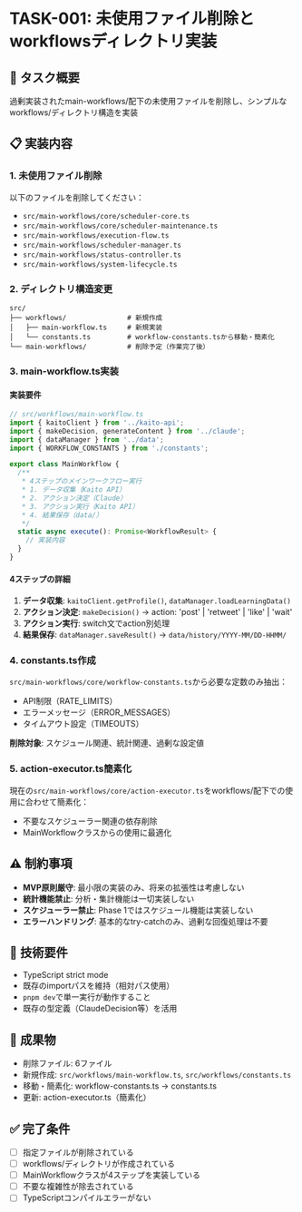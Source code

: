# TASK-001: 未使用ファイル削除とworkflowsディレクトリ実装

## 🎯 タスク概要
過剰実装されたmain-workflows/配下の未使用ファイルを削除し、シンプルなworkflows/ディレクトリ構造を実装

## 📋 実装内容

### 1. 未使用ファイル削除
以下のファイルを削除してください：
- `src/main-workflows/core/scheduler-core.ts`
- `src/main-workflows/core/scheduler-maintenance.ts`
- `src/main-workflows/execution-flow.ts`
- `src/main-workflows/scheduler-manager.ts`
- `src/main-workflows/status-controller.ts`
- `src/main-workflows/system-lifecycle.ts`

### 2. ディレクトリ構造変更
```
src/
├── workflows/               # 新規作成
│   ├── main-workflow.ts     # 新規実装
│   └── constants.ts         # workflow-constants.tsから移動・簡素化
└── main-workflows/          # 削除予定（作業完了後）
```

### 3. main-workflow.ts実装

#### 実装要件
```typescript
// src/workflows/main-workflow.ts
import { kaitoClient } from '../kaito-api';
import { makeDecision, generateContent } from '../claude';
import { dataManager } from '../data';
import { WORKFLOW_CONSTANTS } from './constants';

export class MainWorkflow {
  /**
   * 4ステップのメインワークフロー実行
   * 1. データ収集（Kaito API）
   * 2. アクション決定（Claude）
   * 3. アクション実行（Kaito API）
   * 4. 結果保存（data/）
   */
  static async execute(): Promise<WorkflowResult> {
    // 実装内容
  }
}
```

#### 4ステップの詳細
1. **データ収集**: `kaitoClient.getProfile()`, `dataManager.loadLearningData()`
2. **アクション決定**: `makeDecision()` → action: 'post' | 'retweet' | 'like' | 'wait'
3. **アクション実行**: switch文でaction別処理
4. **結果保存**: `dataManager.saveResult()` → `data/history/YYYY-MM/DD-HHMM/`

### 4. constants.ts作成
`src/main-workflows/core/workflow-constants.ts`から必要な定数のみ抽出：
- API制限（RATE_LIMITS）
- エラーメッセージ（ERROR_MESSAGES）
- タイムアウト設定（TIMEOUTS）

**削除対象**: スケジュール関連、統計関連、過剰な設定値

### 5. action-executor.ts簡素化
現在の`src/main-workflows/core/action-executor.ts`をworkflows/配下での使用に合わせて簡素化：
- 不要なスケジューラー関連の依存削除
- MainWorkflowクラスからの使用に最適化

## ⚠️ 制約事項
- **MVP原則厳守**: 最小限の実装のみ、将来の拡張性は考慮しない
- **統計機能禁止**: 分析・集計機能は一切実装しない
- **スケジューラー禁止**: Phase 1ではスケジュール機能は実装しない
- **エラーハンドリング**: 基本的なtry-catchのみ、過剰な回復処理は不要

## 🔧 技術要件
- TypeScript strict mode
- 既存のimportパスを維持（相対パス使用）
- `pnpm dev`で単一実行が動作すること
- 既存の型定義（ClaudeDecision等）を活用

## 📂 成果物
- 削除ファイル: 6ファイル
- 新規作成: `src/workflows/main-workflow.ts`, `src/workflows/constants.ts`
- 移動・簡素化: workflow-constants.ts → constants.ts
- 更新: action-executor.ts（簡素化）

## ✅ 完了条件
- [ ] 指定ファイルが削除されている
- [ ] workflows/ディレクトリが作成されている
- [ ] MainWorkflowクラスが4ステップを実装している
- [ ] 不要な複雑性が除去されている
- [ ] TypeScriptコンパイルエラーがない